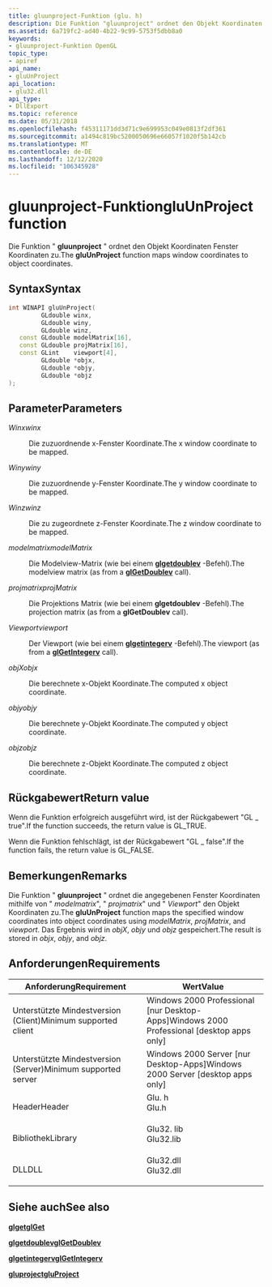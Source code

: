 ```yaml
---
title: gluunproject-Funktion (glu. h)
description: Die Funktion "gluunproject" ordnet den Objekt Koordinaten Fenster Koordinaten zu.
ms.assetid: 6a719fc2-ad40-4b22-9c99-5753f5dbb8a0
keywords:
- gluunproject-Funktion OpenGL
topic_type:
- apiref
api_name:
- gluUnProject
api_location:
- glu32.dll
api_type:
- DllExport
ms.topic: reference
ms.date: 05/31/2018
ms.openlocfilehash: f45311171dd3d71c9e699953c049e0813f2df361
ms.sourcegitcommit: a1494c819bc5200050696e66057f1020f5b142cb
ms.translationtype: MT
ms.contentlocale: de-DE
ms.lasthandoff: 12/12/2020
ms.locfileid: "106345928"
---
```

# <a name="gluunproject-function"></a><span data-ttu-id="cfb5f-104">gluunproject-Funktion</span><span class="sxs-lookup"><span data-stu-id="cfb5f-104">gluUnProject function</span></span>

<span data-ttu-id="cfb5f-105">Die Funktion " **gluunproject** " ordnet den Objekt Koordinaten Fenster Koordinaten zu.</span><span class="sxs-lookup"><span data-stu-id="cfb5f-105">The **gluUnProject** function maps window coordinates to object coordinates.</span></span>

## <a name="syntax"></a><span data-ttu-id="cfb5f-106">Syntax</span><span class="sxs-lookup"><span data-stu-id="cfb5f-106">Syntax</span></span>


```C++
int WINAPI gluUnProject(
         GLdouble winx,
         GLdouble winy,
         GLdouble winz,
   const GLdouble modelMatrix[16],
   const GLdouble projMatrix[16],
   const GLint    viewport[4],
         GLdouble *objx,
         GLdouble *objy,
         GLdouble *objz
);
```



## <a name="parameters"></a><span data-ttu-id="cfb5f-107">Parameter</span><span class="sxs-lookup"><span data-stu-id="cfb5f-107">Parameters</span></span>

<dl> <dt>

<span data-ttu-id="cfb5f-108">*Winx*</span><span class="sxs-lookup"><span data-stu-id="cfb5f-108">*winx*</span></span> 
</dt> <dd>

<span data-ttu-id="cfb5f-109">Die zuzuordnende x-Fenster Koordinate.</span><span class="sxs-lookup"><span data-stu-id="cfb5f-109">The x window coordinate to be mapped.</span></span>

</dd> <dt>

<span data-ttu-id="cfb5f-110">*Winy*</span><span class="sxs-lookup"><span data-stu-id="cfb5f-110">*winy*</span></span> 
</dt> <dd>

<span data-ttu-id="cfb5f-111">Die zuzuordnende y-Fenster Koordinate.</span><span class="sxs-lookup"><span data-stu-id="cfb5f-111">The y window coordinate to be mapped.</span></span>

</dd> <dt>

<span data-ttu-id="cfb5f-112">*Winz*</span><span class="sxs-lookup"><span data-stu-id="cfb5f-112">*winz*</span></span> 
</dt> <dd>

<span data-ttu-id="cfb5f-113">Die zu zugeordnete z-Fenster Koordinate.</span><span class="sxs-lookup"><span data-stu-id="cfb5f-113">The z window coordinate to be mapped.</span></span>

</dd> <dt>

<span data-ttu-id="cfb5f-114">*modelmatrix*</span><span class="sxs-lookup"><span data-stu-id="cfb5f-114">*modelMatrix*</span></span> 
</dt> <dd>

<span data-ttu-id="cfb5f-115">Die Modelview-Matrix (wie bei einem [**glgetdoublev**](glgetdoublev.md) -Befehl).</span><span class="sxs-lookup"><span data-stu-id="cfb5f-115">The modelview matrix (as from a [**glGetDoublev**](glgetdoublev.md) call).</span></span>

</dd> <dt>

<span data-ttu-id="cfb5f-116">*projmatrix*</span><span class="sxs-lookup"><span data-stu-id="cfb5f-116">*projMatrix*</span></span> 
</dt> <dd>

<span data-ttu-id="cfb5f-117">Die Projektions Matrix (wie bei einem **glgetdoublev** -Befehl).</span><span class="sxs-lookup"><span data-stu-id="cfb5f-117">The projection matrix (as from a **glGetDoublev** call).</span></span>

</dd> <dt>

<span data-ttu-id="cfb5f-118">*Viewport*</span><span class="sxs-lookup"><span data-stu-id="cfb5f-118">*viewport*</span></span> 
</dt> <dd>

<span data-ttu-id="cfb5f-119">Der Viewport (wie bei einem [**glgetintegerv**](glgetbooleanv--glgetdoublev--glgetfloatv--glgetintegerv.md) -Befehl).</span><span class="sxs-lookup"><span data-stu-id="cfb5f-119">The viewport (as from a [**glGetIntegerv**](glgetbooleanv--glgetdoublev--glgetfloatv--glgetintegerv.md) call).</span></span>

</dd> <dt>

<span data-ttu-id="cfb5f-120">*objX*</span><span class="sxs-lookup"><span data-stu-id="cfb5f-120">*objx*</span></span> 
</dt> <dd>

<span data-ttu-id="cfb5f-121">Die berechnete x-Objekt Koordinate.</span><span class="sxs-lookup"><span data-stu-id="cfb5f-121">The computed x object coordinate.</span></span>

</dd> <dt>

<span data-ttu-id="cfb5f-122">*objy*</span><span class="sxs-lookup"><span data-stu-id="cfb5f-122">*objy*</span></span> 
</dt> <dd>

<span data-ttu-id="cfb5f-123">Die berechnete y-Objekt Koordinate.</span><span class="sxs-lookup"><span data-stu-id="cfb5f-123">The computed y object coordinate.</span></span>

</dd> <dt>

<span data-ttu-id="cfb5f-124">*objz*</span><span class="sxs-lookup"><span data-stu-id="cfb5f-124">*objz*</span></span> 
</dt> <dd>

<span data-ttu-id="cfb5f-125">Die berechnete z-Objekt Koordinate.</span><span class="sxs-lookup"><span data-stu-id="cfb5f-125">The computed z object coordinate.</span></span>

</dd> </dl>

## <a name="return-value"></a><span data-ttu-id="cfb5f-126">Rückgabewert</span><span class="sxs-lookup"><span data-stu-id="cfb5f-126">Return value</span></span>

<span data-ttu-id="cfb5f-127">Wenn die Funktion erfolgreich ausgeführt wird, ist der Rückgabewert "GL \_ true".</span><span class="sxs-lookup"><span data-stu-id="cfb5f-127">If the function succeeds, the return value is GL\_TRUE.</span></span>

<span data-ttu-id="cfb5f-128">Wenn die Funktion fehlschlägt, ist der Rückgabewert "GL \_ false".</span><span class="sxs-lookup"><span data-stu-id="cfb5f-128">If the function fails, the return value is GL\_FALSE.</span></span>

## <a name="remarks"></a><span data-ttu-id="cfb5f-129">Bemerkungen</span><span class="sxs-lookup"><span data-stu-id="cfb5f-129">Remarks</span></span>

<span data-ttu-id="cfb5f-130">Die Funktion " **gluunproject** " ordnet die angegebenen Fenster Koordinaten mithilfe von " *modelmatrix*", " *projmatrix*" und " *Viewport*" den Objekt Koordinaten zu.</span><span class="sxs-lookup"><span data-stu-id="cfb5f-130">The **gluUnProject** function maps the specified window coordinates into object coordinates using *modelMatrix*, *projMatrix*, and *viewport*.</span></span> <span data-ttu-id="cfb5f-131">Das Ergebnis wird in *objX*, *objy* und *objz* gespeichert.</span><span class="sxs-lookup"><span data-stu-id="cfb5f-131">The result is stored in *objx*, *objy*, and *objz*.</span></span>

## <a name="requirements"></a><span data-ttu-id="cfb5f-132">Anforderungen</span><span class="sxs-lookup"><span data-stu-id="cfb5f-132">Requirements</span></span>



| <span data-ttu-id="cfb5f-133">Anforderung</span><span class="sxs-lookup"><span data-stu-id="cfb5f-133">Requirement</span></span> | <span data-ttu-id="cfb5f-134">Wert</span><span class="sxs-lookup"><span data-stu-id="cfb5f-134">Value</span></span> |
|-------------------------------------|--------------------------------------------------------------------------------------|
| <span data-ttu-id="cfb5f-135">Unterstützte Mindestversion (Client)</span><span class="sxs-lookup"><span data-stu-id="cfb5f-135">Minimum supported client</span></span><br/> | <span data-ttu-id="cfb5f-136">Windows 2000 Professional \[nur Desktop-Apps\]</span><span class="sxs-lookup"><span data-stu-id="cfb5f-136">Windows 2000 Professional \[desktop apps only\]</span></span><br/>                           |
| <span data-ttu-id="cfb5f-137">Unterstützte Mindestversion (Server)</span><span class="sxs-lookup"><span data-stu-id="cfb5f-137">Minimum supported server</span></span><br/> | <span data-ttu-id="cfb5f-138">Windows 2000 Server \[nur Desktop-Apps\]</span><span class="sxs-lookup"><span data-stu-id="cfb5f-138">Windows 2000 Server \[desktop apps only\]</span></span><br/>                                 |
| <span data-ttu-id="cfb5f-139">Header</span><span class="sxs-lookup"><span data-stu-id="cfb5f-139">Header</span></span><br/>                   | <dl> <span data-ttu-id="cfb5f-140"><dt>Glu. h</dt></span><span class="sxs-lookup"><span data-stu-id="cfb5f-140"><dt>Glu.h</dt></span></span> </dl>     |
| <span data-ttu-id="cfb5f-141">Bibliothek</span><span class="sxs-lookup"><span data-stu-id="cfb5f-141">Library</span></span><br/>                  | <dl> <span data-ttu-id="cfb5f-142"><dt>Glu32. lib</dt></span><span class="sxs-lookup"><span data-stu-id="cfb5f-142"><dt>Glu32.lib</dt></span></span> </dl> |
| <span data-ttu-id="cfb5f-143">DLL</span><span class="sxs-lookup"><span data-stu-id="cfb5f-143">DLL</span></span><br/>                      | <dl> <span data-ttu-id="cfb5f-144"><dt>Glu32.dll</dt></span><span class="sxs-lookup"><span data-stu-id="cfb5f-144"><dt>Glu32.dll</dt></span></span> </dl> |



## <a name="see-also"></a><span data-ttu-id="cfb5f-145">Siehe auch</span><span class="sxs-lookup"><span data-stu-id="cfb5f-145">See also</span></span>

<dl> <dt>

[<span data-ttu-id="cfb5f-146">**glget**</span><span class="sxs-lookup"><span data-stu-id="cfb5f-146">**glGet**</span></span>](glgetbooleanv--glgetdoublev--glgetfloatv--glgetintegerv.md)
</dt> <dt>

[<span data-ttu-id="cfb5f-147">**glgetdoublev**</span><span class="sxs-lookup"><span data-stu-id="cfb5f-147">**glGetDoublev**</span></span>](glgetbooleanv--glgetdoublev--glgetfloatv--glgetintegerv.md)
</dt> <dt>

[<span data-ttu-id="cfb5f-148">**glgetintegerv**</span><span class="sxs-lookup"><span data-stu-id="cfb5f-148">**glGetIntegerv**</span></span>](glgetbooleanv--glgetdoublev--glgetfloatv--glgetintegerv.md)
</dt> <dt>

[<span data-ttu-id="cfb5f-149">**gluproject**</span><span class="sxs-lookup"><span data-stu-id="cfb5f-149">**gluProject**</span></span>](gluproject.md)
</dt> </dl>

 

 





